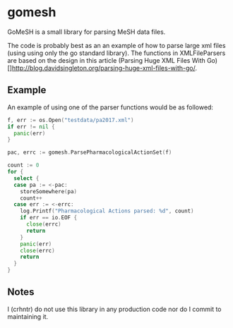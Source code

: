 # gomesh

GoMeSH is a small library for parsing MeSH data files.

The code is probably best as an an example of how to parse large xml files (using
using only the go standard library). The functions in XMLFileParsers are based on
the design in this article (Parsing Huge XML Files With Go)[]http://blog.davidsingleton.org/parsing-huge-xml-files-with-go/.

## Example
An example of using one of the parser functions would be as followed:
```go
f, err := os.Open("testdata/pa2017.xml")
if err != nil {
  panic(err)
}

pac, errc := gomesh.ParsePharmacologicalActionSet(f)

count := 0
for {
  select {
  case pa := <-pac:
    storeSomewhere(pa)
    count++
  case err := <-errc:
    log.Printf("Pharmacological Actions parsed: %d", count)
    if err == io.EOF {
      close(errc)
      return
    }
    panic(err)
    close(errc)
    return
  }
}
```

## Notes
I (crhntr) do not use this library in any production code nor do I commit to maintaining it.
